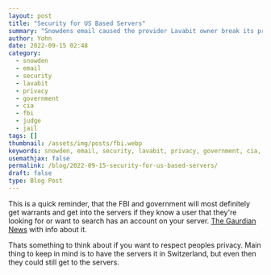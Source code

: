 ```yaml
---
layout: post
title: "Security for US Based Servers"
summary: "Snowdens email caused the provider Lavabit owner break its privacy policy"
author: Yohn
date: 2022-09-15 02:48
category:
  - snowden
  - email
  - security
  - lavabit
  - privacy
  - government
  - cia
  - fbi
  - judge
  - jail
tags: []
thumbnail: /assets/img/posts/fbi.webp
keywords: snowden, email, security, lavabit, privacy, government, cia, fbi, judge, jail
usemathjax: false
permalink: /blog/2022-09-15-security-for-us-based-servers/
draft: false
type: Blog Post
---
```


This is a quick reminder, that the FBI and government will most definitely get warrants and get into the servers if they know a user that they're looking for or want to search has an account on your server. [The Gaurdian News](https://www.theguardian.com/commentisfree/2014/may/20/why-did-lavabit-shut-down-snowden-email) with info about it.

Thats something to think about if you want to respect peoples privacy. Main thing to keep in mind is to have the servers it in Switzerland, but even then they could still get to the servers.
